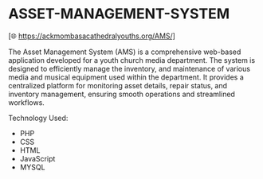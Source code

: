 # ASSET-MANAGEMENT-SYSTEM 
[🌐 https://ackmombasacathedralyouths.org/AMS/]

The Asset Management System (AMS) is a comprehensive web-based application developed for a youth church media department. The system is designed to efficiently manage the inventory, and maintenance of various media and musical equipment used within the department. It provides a centralized platform for monitoring asset details, repair status, and inventory management, ensuring smooth operations and streamlined workflows.

Technology Used:
- PHP
- CSS
- HTML
- JavaScript
- MYSQL
